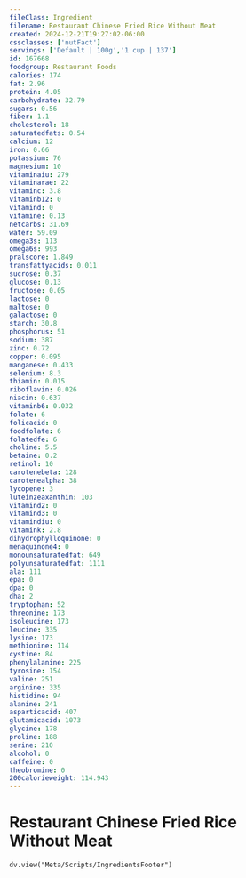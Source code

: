 ```yaml
---
fileClass: Ingredient
filename: Restaurant Chinese Fried Rice Without Meat
created: 2024-12-21T19:27:02-06:00
cssclasses: ['nutFact']
servings: ['Default | 100g','1 cup | 137']
id: 167668
foodgroup: Restaurant Foods
calories: 174
fat: 2.96
protein: 4.05
carbohydrate: 32.79
sugars: 0.56
fiber: 1.1
cholesterol: 18
saturatedfats: 0.54
calcium: 12
iron: 0.66
potassium: 76
magnesium: 10
vitaminaiu: 279
vitaminarae: 22
vitaminc: 3.8
vitaminb12: 0
vitamind: 0
vitamine: 0.13
netcarbs: 31.69
water: 59.09
omega3s: 113
omega6s: 993
pralscore: 1.849
transfattyacids: 0.011
sucrose: 0.37
glucose: 0.13
fructose: 0.05
lactose: 0
maltose: 0
galactose: 0
starch: 30.8
phosphorus: 51
sodium: 387
zinc: 0.72
copper: 0.095
manganese: 0.433
selenium: 8.3
thiamin: 0.015
riboflavin: 0.026
niacin: 0.637
vitaminb6: 0.032
folate: 6
folicacid: 0
foodfolate: 6
folatedfe: 6
choline: 5.5
betaine: 0.2
retinol: 10
carotenebeta: 128
carotenealpha: 38
lycopene: 3
luteinzeaxanthin: 103
vitamind2: 0
vitamind3: 0
vitamindiu: 0
vitamink: 2.8
dihydrophylloquinone: 0
menaquinone4: 0
monounsaturatedfat: 649
polyunsaturatedfat: 1111
ala: 111
epa: 0
dpa: 0
dha: 2
tryptophan: 52
threonine: 173
isoleucine: 173
leucine: 335
lysine: 173
methionine: 114
cystine: 84
phenylalanine: 225
tyrosine: 154
valine: 251
arginine: 335
histidine: 94
alanine: 241
asparticacid: 407
glutamicacid: 1073
glycine: 178
proline: 188
serine: 210
alcohol: 0
caffeine: 0
theobromine: 0
200calorieweight: 114.943
---
```


# Restaurant Chinese Fried Rice Without Meat

```dataviewjs
dv.view("Meta/Scripts/IngredientsFooter")
```